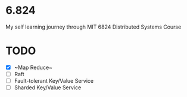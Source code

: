 # 6.824
My self learning journey through MIT 6824 Distributed Systems Course

# TODO
- [x] ~Map Reduce~
- [ ] Raft
- [ ] Fault-tolerant Key/Value Service
- [ ] Sharded Key/Value Service
